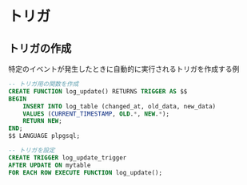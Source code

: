 # トリガ

## トリガの作成

特定のイベントが発生したときに自動的に実行されるトリガを作成する例

```sql
-- トリガ用の関数を作成
CREATE FUNCTION log_update() RETURNS TRIGGER AS $$
BEGIN
    INSERT INTO log_table (changed_at, old_data, new_data)
    VALUES (CURRENT_TIMESTAMP, OLD.*, NEW.*);
    RETURN NEW;
END;
$$ LANGUAGE plpgsql;

-- トリガを設定
CREATE TRIGGER log_update_trigger
AFTER UPDATE ON mytable
FOR EACH ROW EXECUTE FUNCTION log_update();
```
